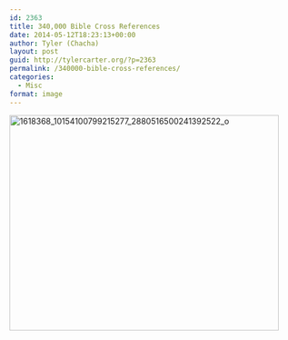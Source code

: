 ```yaml
---
id: 2363
title: 340,000 Bible Cross References
date: 2014-05-12T18:23:13+00:00
author: Tyler (Chacha)
layout: post
guid: http://tylercarter.org/?p=2363
permalink: /340000-bible-cross-references/
categories:
  - Misc
format: image
---
```

[<img class="alignnone wp-image-2364 size-large" src="http://tylercarter.org/wp-content/uploads/2014/05/1618368_10154100799215277_2880516500241392522_o-1024x819.jpg" alt="1618368_10154100799215277_2880516500241392522_o" width="474" height="379" srcset="http://tylercarter.org/wp-content/uploads/2014/05/1618368_10154100799215277_2880516500241392522_o-300x240.jpg 300w, http://tylercarter.org/wp-content/uploads/2014/05/1618368_10154100799215277_2880516500241392522_o-1024x819.jpg 1024w" sizes="(max-width: 474px) 85vw, 474px" />](http://tylercarter.org/wp-content/uploads/2014/05/1618368_10154100799215277_2880516500241392522_o.jpg)
